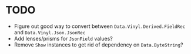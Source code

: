 # TODO

- Figure out good way to convert between `Data.Vinyl.Derived.FieldRec`
  and `Data.Vinyl.Json.JsonRec`
- Add lenses/prisms for `JsonField` values?
- Remove `Show` instances to get rid of dependency on
  `Data.ByteString`?
